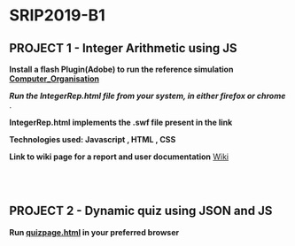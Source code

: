 # SRIP2019-B1

## PROJECT 1 - Integer Arithmetic using JS 

**Install a flash Plugin(Adobe) to run the reference simulation [Computer_Organisation](http://cse11-iiith.vlabs.ac.in/Integers/IntegerArithmetic.swf)**

**_Run the IntegerRep.html file from your system, in either firefox or chrome_** .

**IntegerRep.html implements the .swf file present in the link**

**Technologies used: Javascript , HTML , CSS**


**Link to wiki page for a report and user documentation** [Wiki](https://github.com/Avi-141/SRIP2019-B1/wiki)

<br/><br/>

## PROJECT 2 - Dynamic quiz using JSON and JS

**Run [quizpage.html](https://github.com/Avi-141/SRIP2019-B1/blob/master/DynamicQUIZ/DynamicQUIZwithtimer/quizpage.html) in your preferred browser**
